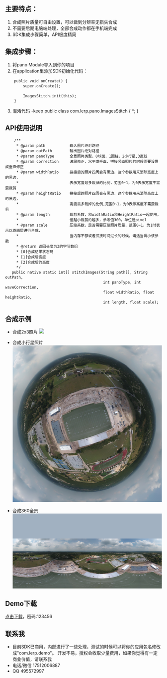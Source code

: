 ## 主要特点：
1. 合成照片质量可自由设置，可以做到分辨率无损失合成
2. 不需要后期电脑端处理，全部合成动作都在手机端完成
3. SDK集成步骤简单，API极度精简

## 集成步骤：
1. 将pano Module导入到你的项目
2. 在application里添加SDK初始化代码：
```
    public void onCreate() {
        super.onCreate();
        
        ImagesStitch.init(this);
    }
```
3. 混淆代码
-keep public class com.lerp.pano.ImagesStitch { *; }

## API使用说明
```
    /**
     * @param path           输入图片绝对路径
     * @param outPath        输出图片绝对路径
     * @param panoType       全景照片类型，0球面，1圆柱，2小行星,3直线
     * @param correction     波段修正，水平或垂直，拼接竖直照片的时候需要设置成垂直修正
     * @param widthRatio     拼接后的照片四周会有黑边，这个参数用来消除宽度上的黑边，
     *                       表示宽度最多裁掉的比例，范围0~1，为0表示宽度不需要裁剪
     * @param heightRatio    拼接后的照片四周会有黑边，这个参数用来消除高度上的黑边，
     *                       高度最多裁掉的比例,范围0~1，为0表示高度不需要裁剪
     * @param length         裁剪系数，和widthRatio和HeightRatio一起使用，
     *                       值越小裁剪的越多，参考值300，单位是pixel
     * @param scale          压缩系数，是否需要压缩照片质量，范围0~1，为1时表示以原画质进行合成，
     *                       当内存不够或者拼接时间过长的时候，请适当调小该参数
     * @return 返回长度为3的字节数组
     * [0]合成结果状态码
     * [1]合成后宽度
     * [2]合成后的高度
     */
   public native static int[] stitchImages(String path[], String outPath,
                                            int panoType, int waveCorrection,
                                            float widthRatio, float heightRatio,
                                            int length, float scale);
```

## 合成示例
- 合成2x3照片
![](/result/2x3.jpg)

- 合成小行星照片
![](/result/stereo.jpg)

- 合成360全景
![](/result/panorama.jpg)

## Demo下载
[点击下载](https://www.pgyer.com/BQr0)，密码:123456

## 联系我
- 目前SDK已商用，内部进行了一些处理，测试的时候可以将你的应用包名修改成"com.lerp.demo"。
  开发不易，授权会收取少量费用，如果你觉得有一定商业价值，请联系我
- 电话/微信 17512006887
- QQ 495572997
